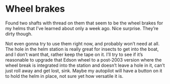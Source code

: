 # Wheel brakes

Found two shafts with thread on them that seem to be the wheel brakes for my helms that I’ve learned about only a week ago.  Nice surprise.  They’re dirty though.

Not even gonna try to use them right now, and probably won’t need at all.  The hole in the helm station is really great for insects to get into the boat, and I don’t want that, rather keep the tape on it.  I’ll try to see if it’s reasonable to upgrade that Edson wheel to a post-2003 version where the wheel break is integrated into the station and doesn’t leave a hole in it, can’t just roll away and get lost, sink.  Maybe my autopilot will have a button on it to hold the helm in place, not sure yet how versatile it is.
